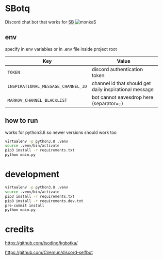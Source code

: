 # SBotq

Discord chat bot that works for [SB](<https://en.wikipedia.org/wiki/Ministry_of_Public_Security_(Poland)>) ![monkaS](https://cdn.betterttv.net/emote/56e9f494fff3cc5c35e5287e/1x)


## env

specify in env variables or in .env file inside project root

| Key                                | Value                                                  |
|------------------------------------|--------------------------------------------------------|
| `TOKEN`                            | discord authentication token                           |
| `INSPIRATIONAL_MESSAGE_CHANNEL_ID` | channel id that should get daily inspirational message |
| `MARKOV_CHANNEL_BLACKLIST`         | bot cannot eavesdrop here (separator=`;`)              |

## how to run

works for python3.8 so newer versions should work too

```bash
virtualenv -p python3.8 .venv
source .venv/bin/activate
pip3 install -r requirements.txt
python main.py
```

# development

```bash
virtualenv -p python3.8 .venv
source .venv/bin/activate
pip3 install -r requirements.txt
pip3 install -r requirements.dev.txt
pre-commit install
python main.py
```

# credits

https://github.com/tsoding/kgbotka/

https://github.com/Ciremun/discord-selfbot
